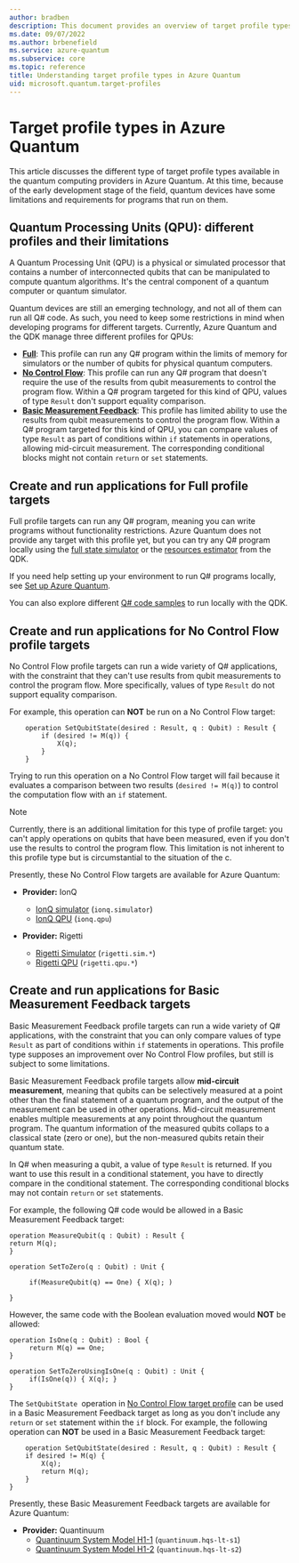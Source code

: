 ```yaml
---
author: bradben
description: This document provides an overview of target profile types in Azure Quantum and their limitations .
ms.date: 09/07/2022
ms.author: brbenefield
ms.service: azure-quantum
ms.subservice: core
ms.topic: reference
title: Understanding target profile types in Azure Quantum
uid: microsoft.quantum.target-profiles
---
```


# Target profile types in Azure Quantum

This article discusses the different type of target profile types available in the quantum computing providers in Azure Quantum. At this time, because of the early development stage of the field, quantum devices have some limitations and requirements for programs that run on them. 

## Quantum Processing Units (QPU): different profiles and their limitations 

A Quantum Processing Unit (QPU) is a physical or simulated processor that contains a number of interconnected qubits that can be manipulated to compute
quantum algorithms. It's the central component of a quantum computer or quantum simulator.

Quantum devices are still an emerging technology, and not all of them can run all Q# code. As such, you need to keep some restrictions in mind when developing programs for different targets. Currently, Azure Quantum and the QDK manage three different profiles for QPUs:

- [**Full**](#create-and-run-applications-for-full-profile-targets): This profile can run any Q# program within the limits of memory for simulators or the number of qubits for physical quantum computers.
- [**No Control Flow**](#create-and-run-applications-for-no-control-flow-profile-targets): This profile can run any Q# program that doesn't require the use of the results from qubit measurements to control the program flow. Within a Q# program targeted for this kind of QPU, values of type `Result` don't support equality comparison.
- [**Basic Measurement Feedback**](#create-and-run-applications-for-basic-measurement-feedback-profile-targets): This profile has limited ability to use the results from qubit measurements to control the program flow. Within a Q# program targeted for this kind of QPU, you can compare values of type `Result` as part of conditions within `if` statements in operations, allowing mid-circuit measurement. The corresponding conditional blocks might not contain `return` or `set` statements.

## Create and run applications for Full profile targets

Full profile targets can run any Q# program, meaning you can
write programs without functionality restrictions. Azure Quantum does not provide
any target with this profile yet, but you can try any Q# program locally using the
[full state simulator](xref:microsoft.quantum.machines.overview.full-state-simulator) or the [resources estimator](xref:microsoft.quantum.machines.overview.resources-estimator) from the QDK. 

If you need help setting up your environment to run Q# programs locally, see [Set up Azure Quantum](xref:microsoft.quantum.install-qdk.overview).

You can also explore different [Q# code samples](/samples/browse/?languages=qsharp) to run locally with the QDK.

## Create and run applications for No Control Flow profile targets

No Control Flow profile targets can run a wide variety of Q# applications, with
the constraint that they can't use results from qubit measurements to control
the program flow. More specifically, values of type `Result` do not support
equality comparison.

For example, this operation can **NOT** be run on a No Control Flow target:

```qsharp
    operation SetQubitState(desired : Result, q : Qubit) : Result {
        if (desired != M(q)) {
            X(q);
        }
    }
```

Trying to run this operation on a No Control Flow target will fail because it evaluates a comparison between two results (`desired != M(q)`)
to control the computation flow with an `if` statement.

> [!NOTE]
> Currently, there is an additional limitation for this type of profile target: you can't apply operations on qubits that have been measured, even
> if you don't use the results to control the program flow. This limitation is
> not inherent to this profile type but is circumstantial to the situation of the c.

Presently, these No Control Flow targets are available for Azure Quantum:

- **Provider:** IonQ
  - [IonQ simulator](xref:microsoft.quantum.providers.ionq#quantum-simulator) (`ionq.simulator`)
  - [IonQ QPU](xref:microsoft.quantum.providers.ionq##quantum-computer) (`ionq.qpu`)

- **Provider:** Rigetti
  - [Rigetti Simulator](xref:microsoft.quantum.providers.rigetti#simulators) (`rigetti.sim.*`)
  - [Rigetti QPU](xref:microsoft.quantum.providers.rigetti#quantum-computers) (`rigetti.qpu.*`)

## Create and run applications for Basic Measurement Feedback targets

Basic Measurement Feedback profile targets can run a wide variety of Q# applications, with the constraint that you can only compare values of type `Result` as part of conditions within `if` statements in operations. This profile type supposes an improvement over No Control Flow profiles, but still is subject to some limitations.

Basic Measurement Feedback profile targets allow **mid-circuit measurement**, meaning that qubits can be selectively measured at a point other than the final statement of a quantum program, and the output of the measurement can be used in other operations.  Mid-circuit measurement enables multiple measurements at any point throughout the quantum program. The quantum information of the measured qubits collaps to a classical state (zero or one), but the non-measured qubits retain their quantum state.

In Q# when measuring a qubit, a value of type `Result` is returned. If you want to use this result in a conditional statement, you have to directly compare in the conditional statement. The corresponding conditional blocks may not contain `return` or `set` statements. 

For example, the following Q# code would be allowed in a Basic Measurement Feedback target:
```qsharp
operation MeasureQubit(q : Qubit) : Result { 
return M(q); 
}

operation SetToZero(q : Qubit) : Unit {

     if(MeasureQubit(q) == One) { X(q); )

}
```
 
However, the same code with the Boolean evaluation moved would **NOT** be allowed:

 
```qsharp
operation IsOne(q : Qubit) : Bool {
     return M(q) == One;
}

operation SetToZeroUsingIsOne(q : Qubit) : Unit {
     if(IsOne(q)) { X(q); }
}
```

The `SetQubitState `operation in [No Control Flow target profile](#create-and-run-applications-for-no-control-flow-profile-targets) can be used in a Basic Measurement Feedback target as long as you don't include any `return` or `set` statement within the `if` block. For example, the following operation can **NOT** be used in a Basic Measurement Feedback target:

```qsharp
    operation SetQubitState(desired : Result, q : Qubit) : Result {
    if desired != M(q) {
        X(q);
        return M(q);
    }
}
```

Presently, these Basic Measurement Feedback targets are available for Azure Quantum:

- **Provider:** Quantinuum
  - [Quantinuum System Model H1-1](xref:microsoft.quantum.providers.quantinuum#system-model-h1-powered-by-honeywell) (`quantinuum.hqs-lt-s1`)
  - [Quantinuum System Model H1-2](xref:microsoft.quantum.providers.quantinuum#system-model-h1-powered-by-honeywell) (`quantinuum.hqs-lt-s2`)

